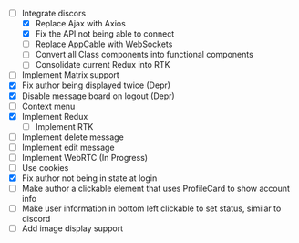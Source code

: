 - [ ] Integrate discors
    - [X] Replace Ajax with Axios
    - [X] Fix the API not being able to connect
    - [ ] Replace AppCable with WebSockets
    - [ ] Convert all Class components into functional components
    - [ ] Consolidate current Redux into RTK
- [ ] Implement Matrix support
- [X] Fix author being displayed twice (Depr)
- [X] Disable message board on logout (Depr)
- [ ] Context menu
- [X] Implement Redux
    - [ ] Implement RTK
- [ ] Implement delete message
- [ ] Implement edit message
- [ ] Implement WebRTC (In Progress)
- [ ] Use cookies
- [X] Fix author not being in state at login
- [ ] Make author a clickable element that uses ProfileCard to show account info
- [ ] Make user information in bottom left clickable to set status, similar to discord
- [ ] Add image display support
